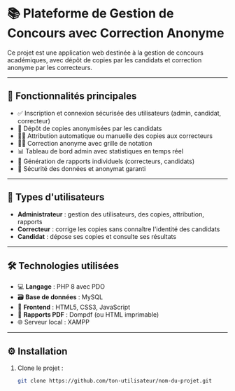 # 📚 Plateforme de Gestion de Concours avec Correction Anonyme

Ce projet est une application web destinée à la gestion de concours académiques, avec dépôt de copies par les candidats et correction anonyme par les correcteurs.

---

## 🚀 Fonctionnalités principales

- ✅ Inscription et connexion sécurisée des utilisateurs (admin, candidat, correcteur)
- 📝 Dépôt de copies anonymisées par les candidats
- 👩‍🏫 Attribution automatique ou manuelle des copies aux correcteurs
- 🧑‍⚖️ Correction anonyme avec grille de notation
- 📊 Tableau de bord admin avec statistiques en temps réel
- 📄 Génération de rapports individuels (correcteurs, candidats)
- 🔐 Sécurité des données et anonymat garanti

---

## 👤 Types d'utilisateurs

- **Administrateur** : gestion des utilisateurs, des copies, attribution, rapports
- **Correcteur** : corrige les copies sans connaître l'identité des candidats
- **Candidat** : dépose ses copies et consulte ses résultats

---

## 🛠️ Technologies utilisées

- 💻 **Langage** : PHP 8 avec PDO
- 🗃️ **Base de données** : MySQL
- 🎨 **Frontend** : HTML5, CSS3, JavaScript
- 📄 **Rapports PDF** : Dompdf (ou HTML imprimable)
- 🌐 Serveur local : XAMPP

---

## ⚙️ Installation

1. Clone le projet :

   ```bash
   git clone https://github.com/ton-utilisateur/nom-du-projet.git
